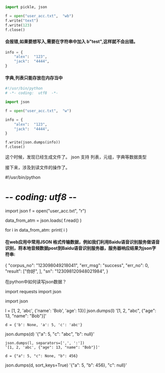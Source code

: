 ```python
import pickle, json

f = open("user_acc.txt",  "wb")
f.write("text")
f.write(123)
f.close()
```

#### 会报错,如果要想写入,需要在字符串中加入 b"test",这样就不会出错。

```python
info = {
    "alex":  "123",
    "jack":  "4444",
}
```

#### 字典,列表只能存放在内存当中

```python
#!/usr/bin/python
# -*- coding:  utf8  -*-

import json

f = open("user_acc.txt",  "w")

info = {
    "alex":  "123",
    "jack":  "4444",
}

f.write(json.dumps(info))
f.close()
```

这个时候，发现已经生成文件了。
json   支持 列表，元组，字典等数据类型


接下来，涉及到读文件的操作了。

#!/usr/bin/python
# -*- coding: utf8 -*-

import json
f = open("user_acc.txt",  "r")

data_from_atm = json.loads(  f.read()  )

for i in data_from_atm:
    print( i )




#### 在web应用中常用JSON 格式传输数据，例如我们利用Baidu语音识别服务做语音识别，将本地音频数据post到Baidu语音识别服务器，服务器响应结果为json字符串:

{
	"corpus_no": "123098049218041",
		"err_msg": "success",
		"err_no": 0,
		"result": ["你好", ],
		"sn": "123098120948021984",
}

在python中如何读写json数据？

import requests
import json

import json

l = [1, 2, 'abc', {'name': 'Bob', 'age': 13}]
json.dumps(l)
	'[1, 2, "abc", {"age": 13, "name": "Bob"}]'

	d = {'b': None, 'a': 5, 'c': 'abc'}
json.dumps(d)
	'{"a": 5, "c": "abc", "b": null}'

	json.dumps(l, separators=[',', ':'])
	'[1, 2, 'abc', {"age": 13, "name": "Bob"}]'

	d = {"a": 5, "c": None, "b": 456} 
json.dumps(d, sort_keys=True)
	'{"a": 5, "b": 456}, "c": null}'




